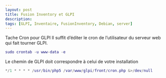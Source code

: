 ```yaml
---
layout: post
title: Fusion Inventory et GLPI
description:
tags: [GLPI, Inventaire, FusionInventory, Debian, server]
---
```



Tache Cron pour GLPI
Il suffit d’éditer le cron de l’utilisateur du serveur web qui fait tourner GLPI.

```lua
sudo crontab -u www-data -e
```

Le chemin de GLPI doit correspondre à celui de votre installation

```lua
*/1 * * * * /usr/bin/php5 /var/www/glpi/front/cron.php &>/dev/null
```
